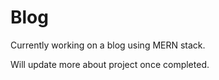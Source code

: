 # Blog

Currently working on a blog using MERN stack.

Will update more about project once completed.
